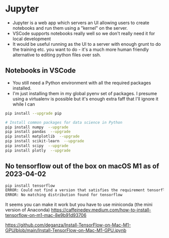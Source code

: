 # Jupyter

- Jupyter is a web app which servers an UI allowing users to create notebooks
  and run them using a "kernel" on the server.
- VSCode supports notebooks really well so we don't really need it for local
  development
- It would be useful running as the UI to a server with enough grunt to do the
  training etc. you want to do - it's a much more human friendly alternative to
  editing python files over ssh.

## Notebooks in VSCode

- You still need a Python environment with all the required packages installed.
- I'm just installing them in my global pyenv set of packages. I presume using a
  virtualenv is possible but it's enough extra faff that I'll ignore it while I
  can

```bash
pip install --upgrade pip

# Install common packages for data science in Python
pip install numpy  --upgrade
pip install pandas  --upgrade
pip install matplotlib  --upgrade
pip install scikit-learn  --upgrade
pip install scipy  --upgrade
pip install plotly  --upgrade
```

## No tensorflow out of the box on macOS M1 as of 2023-04-02

```bash
pip install tensorflow
ERROR: Could not find a version that satisfies the requirement tensorflow (from versions: none)
ERROR: No matching distribution found for tensorflow
```

It seems you can make it work but you have to use miniconda (the mini version of
Anaconda)
https://caffeinedev.medium.com/how-to-install-tensorflow-on-m1-mac-8e9b91d93706

https://github.com/deganza/Install-TensorFlow-on-Mac-M1-GPU/blob/main/Install-TensorFlow-on-Mac-M1-GPU.ipynb
